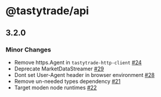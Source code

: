 # @tastytrade/api
## 3.2.0
### Minor Changes
- Remove https.Agent in `tastytrade-http-client` [#24](https://github.com/tastytrade/tastytrade-api-js/pull/24)
- Deprecate MarketDataStreamer [#29](https://github.com/tastytrade/tastytrade-api-js/pull/29)
- Dont set User-Agent header in browser environment [#28](https://github.com/tastytrade/tastytrade-api-js/pull/28)
- Remove un-needed types dependency [#21](https://github.com/tastytrade/tastytrade-api-js/pull/21)
- Target moden node runtimes [#22](https://github.com/tastytrade/tastytrade-api-js/pull/22)